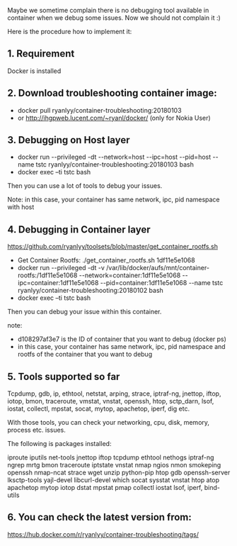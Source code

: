 Maybe we sometime complain there is no debugging tool available in container when we debug some issues. Now we should not complain it :)

Here is the procedure how to implement it:

## 1.	Requirement ##
Docker is installed
 
## 2.	Download troubleshooting container image: ##
* docker pull ryanlyy/container-troubleshooting:20180103
* or http://ihgpweb.lucent.com/~ryanl/docker/ (only for Nokia User)

## 3.	Debugging on Host layer ##
* docker run --privileged -dt --network=host --ipc=host --pid=host --name tstc ryanlyy/container-troubleshooting:20180103 bash
* docker exec –ti tstc bash
 
Then you can use a lot of tools to debug your issues.

Note: in this case, your container has same network, ipc, pid namespace with host 
 
## 4.	Debugging in Container layer ##
https://github.com/ryanlyy/toolsets/blob/master/get_container_rootfs.sh

* Get Container Rootfs: ./get_container_rootfs.sh 1df11e5e1068
* docker run --privileged -dt -v /var/lib/docker/aufs/mnt/container-rootfs:/1df11e5e1068 --network=container:1df11e5e1068 --ipc=container:1df11e5e1068 --pid=container:1df11e5e1068 --name tstc ryanlyy/container-troubleshooting:20180102 bash
* docker exec –ti tstc bash

Then you can debug your issue within this container.
 
note: 
*	d108297af3e7 is the ID of container that you want to debug (docker ps)
*	in this case, your container has same network, ipc, pid namespace and rootfs of the container that you want to debug
 
## 5.	Tools supported so far ##
Tcpdump, gdb, ip, ethtool, netstat, arping, strace, iptraf-ng, jnettop, iftop, iotop, bmon, traceroute, vmstat, vnstat, openssh, htop, sctp_darn, lsof, iostat, collectl, mpstat, socat, mytop, apachetop, iperf, dig etc.
 
With those tools, you can check your networking, cpu, disk, memory, process etc. issues.
 
The following is packages installed:

iproute iputils net-tools jnettop iftop tcpdump ethtool nethogs
iptraf-ng ngrep mrtg bmon traceroute iptstate  vnstat nmap ngios
nmon smokeping openssh nmap-ncat strace wget unzip python-pip
htop gdb openssh-server lksctp-tools yajl-devel libcurl-devel
which socat sysstat vnstat htop atop apachetop mytop iotop dstat 
mpstat pmap collectl iostat lsof, iperf, bind-utils
 
## 6.	You can check the latest version from: ##
https://hub.docker.com/r/ryanlyy/container-troubleshooting/tags/
